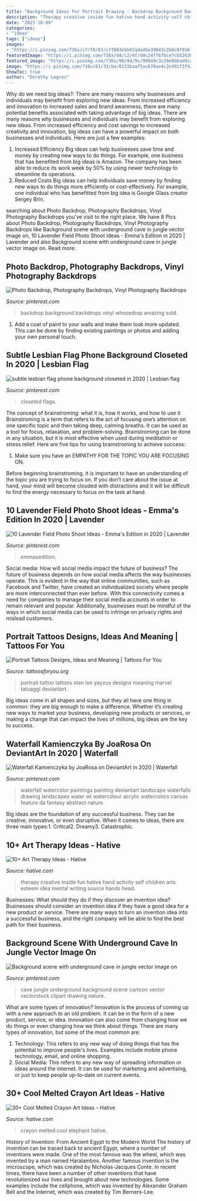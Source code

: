 ```yaml
---
title: "Background Ideas For Portrait Drawing : Backdrop Background Backdrops Vinyl Whosedrop Amazing Sold"
description: "Therapy creative inside fun hative hand activity self children arts esteem idea mental writing source hands head"
date: "2023-10-09"
categories:
- "ideas"
tags: ["ideas"]
images:
- "https://i.pinimg.com/736x/cf/f8/83/cff883e5b651dad6e39043c2b0c8f916.jpg"
featuredImage: "https://i.pinimg.com/736x/d4/c2/4f/d4c24ff67bce7cb526306bc01fd0758f.jpg"
featured_image: "https://i.pinimg.com/736x/90/94/9c/90949c3c29e0b6ae0cad47ab7d3a4c4a.jpg"
image: "https://i.pinimg.com/736x/81/33/ba/8133baaf5ac670ae4c2cd91f3f42ba88.jpg"
ShowToc: true
author: "Dorothy Legros"
---
```



Why do we need big ideas?: There are many reasons why businesses and individuals may benefit from exploring new ideas. From increased efficiency and innovation to increased sales and brand awareness, there are many potential benefits associated with taking advantage of big ideas.
There are many reasons why businesses and individuals may benefit from exploring new ideas. From increased efficiency and cost savings to increased creativity and innovation, big ideas can have a powerful impact on both businesses and individuals. Here are just a few examples:
1. Increased Efficiency
Big ideas can help businesses save time and money by creating new ways to do things. For example, one business that has benefited from big ideas is Amazon. The company has been able to reduce its work week by 50% by using newer technology to streamline its operations.
2. Reduced Costs
Big ideas can help individuals save money by finding new ways to do things more efficiently or cost-effectively. For example, one individual who has benefitted from big idea is Google Glass creator Sergey Brin.

	

		
searching about Photo Backdrop, Photography Backdrops, Vinyl Photography Backdrops you've visit to the right place. We have 8 Pics about Photo Backdrop, Photography Backdrops, Vinyl Photography Backdrops like Background scene with underground cave in jungle vector image on, 10 Lavender Field Photo Shoot Ideas - Emma&#039;s Edition in 2020 | Lavender and also Background scene with underground cave in jungle vector image on. Read more:
		
    
## Photo Backdrop, Photography Backdrops, Vinyl Photography Backdrops

<img loading=lazy src="https://i.pinimg.com/736x/81/33/ba/8133baaf5ac670ae4c2cd91f3f42ba88.jpg" onerror="this.onerror=null;this.src='https://tse1.mm.bing.net/th?id=OIP.V4Txr_ZyRjphpUTkc6WgUgHaKf&amp;pid=15.1';" alt="Photo Backdrop, Photography Backdrops, Vinyl Photography Backdrops">

_Source: pinterest.com_

>backdrop background backdrops vinyl whosedrop amazing sold. 

	

1. Add a coat of paint to your walls and make them look more updated. This can be done by finding existing paintings or photos and adding your own personal touch. 

    
## Subtle Lesbian Flag Phone Background Closeted In 2020 | Lesbian Flag

<img loading=lazy src="https://i.pinimg.com/736x/26/35/2f/26352fbf830498b4e888ce6beab1a017.jpg" onerror="this.onerror=null;this.src='https://tse4.mm.bing.net/th?id=OIP.wk_wX63U5cuRC_0PcJUFpAHaNQ&amp;pid=15.1';" alt="subtle lesbian flag phone background closeted in 2020 | Lesbian flag">

_Source: pinterest.com_

>closeted flags. 

	

The concept of brainstroming: what it is, how it works, and how to use it
Brainstroming is a term that refers to the act of focusing one’s attention on one specific topic and then taking deep, calming breaths. It can be used as a tool for focus, relaxation, and problem-solving. Brainstroming can be done in any situation, but it is most effective when used during meditation or stress relief. Here are five tips for using brainstroming to achieve success:
1. Make sure you have an EMPATHY FOR THE TOPIC YOU ARE FOCUSING ON.

Before beginning brainstroming, it is important to have an understanding of the topic you are trying to focus on. If you don’t care about the issue at hand, your mind will become clouded with distractions and it will be difficult to find the energy necessary to focus on the task at hand.

    
## 10 Lavender Field Photo Shoot Ideas - Emma&#039;s Edition In 2020 | Lavender

<img loading=lazy src="https://i.pinimg.com/736x/cf/f8/83/cff883e5b651dad6e39043c2b0c8f916.jpg" onerror="this.onerror=null;this.src='https://tse2.mm.bing.net/th?id=OIP.lYbMC55o_UHcXyaC0hgAAgHaLF&amp;pid=15.1';" alt="10 Lavender Field Photo Shoot Ideas - Emma&#039;s Edition in 2020 | Lavender">

_Source: pinterest.com_

>emmasedition. 

	

Social media: How will social media impact the future of business?
The future of business depends on how social media affects the way businesses operate. This is evident in the way that online communities, such as Facebook and Twitter, have created an individualized society where people are more interconnected than ever before. With this connectivity comes a need for companies to manage their social media accounts in order to remain relevant and popular. Additionally, businesses must be mindful of the ways in which social media can be used to infringe on privacy rights and mislead customers.

    
## Portrait Tattoos Designs, Ideas And Meaning | Tattoos For You

<img loading=lazy src="http://www.tattoosforyou.org/wp-content/uploads/2013/11/Portrait-Tattoos.jpg" onerror="this.onerror=null;this.src='https://tse4.mm.bing.net/th?id=OIP.y1xpMMHifuGsd6sabT4YywHaLJ&amp;pid=15.1';" alt="Portrait Tattoos Designs, Ideas and Meaning | Tattoos For You">

_Source: tattoosforyou.org_

>portrait tattoo tattoos stan lee yayzus designs meaning marvel tatuaggi deviantart. 

	

Big ideas come in all shapes and sizes, but they all have one thing in common: they are big enough to make a difference. Whether it’s creating new ways to market your business, developing new products or services, or making a change that can impact the lives of millions, big ideas are the key to success.

    
## Waterfall Kamienczyka By JoaRosa On DeviantArt In 2020 | Waterfall

<img loading=lazy src="https://i.pinimg.com/736x/d4/c2/4f/d4c24ff67bce7cb526306bc01fd0758f.jpg" onerror="this.onerror=null;this.src='https://tse4.mm.bing.net/th?id=OIP.u1UWuS52IVHOYUascsbYMQHaKd&amp;pid=15.1';" alt="Waterfall Kamienczyka by JoaRosa on DeviantArt in 2020 | Waterfall">

_Source: pinterest.com_

>waterfall watercolor paintings painting deviantart landscape waterfalls drawing landscapes water oil watercolour acrylic watercolors canvas feature da fantasy abstract nature. 

	

Big ideas are the foundation of any successful business. They can be creative, innovative, or even disruptive. When it comes to ideas, there are three main types:1. Critical2. Dreamy3. Catastrophic.

    
## 10+ Art Therapy Ideas - Hative

<img loading=lazy src="http://hative.com/wp-content/uploads/2014/05/art-therapy-ideas/7-art-therapy-ideas.jpg" onerror="this.onerror=null;this.src='https://tse4.mm.bing.net/th?id=OIP.wQEH2vgbHV2iGNyH8PIO5AHaKJ&amp;pid=15.1';" alt="10+ Art Therapy Ideas - Hative">

_Source: hative.com_

>therapy creative inside fun hative hand activity self children arts esteem idea mental writing source hands head. 

	

Businesses: What should they do if they discover an invention idea?
Businesses should consider an invention idea if they have a good idea for a new product or service. There are many ways to turn an invention idea into a successful business, and the right company will be able to find the best path for their business.

    
## Background Scene With Underground Cave In Jungle Vector Image On

<img loading=lazy src="https://i.pinimg.com/736x/90/94/9c/90949c3c29e0b6ae0cad47ab7d3a4c4a.jpg" onerror="this.onerror=null;this.src='https://tse1.mm.bing.net/th?id=OIP.7Zd6mMofiPkF20KryMte-AHaKo&amp;pid=15.1';" alt="Background scene with underground cave in jungle vector image on">

_Source: pinterest.com_

>cave jungle underground background scene cartoon vector vectorstock clipart drawing nature. 

	

What are some types of innovation?
Innovation is the process of coming up with a new approach to an old problem. It can be in the form of a new product, service, or idea. Innovation can also come from changing how we do things or even changing how we think about things. There are many types of innovation, but some of the most common are: 
1) Technology: This refers to any new way of doing things that has the potential to improve people's lives. Examples include mobile phone technology, email, and online shopping. 
2) Social Media: This refers to any new way of spreading information or ideas around the internet. It can be used for marketing and advertising, or just to keep people up-to-date on current events.

    
## 30+ Cool Melted Crayon Art Ideas - Hative

<img loading=lazy src="https://hative.com/wp-content/uploads/2014/04/melted-crayon-art/21-melted-crayon-elephant.jpg" onerror="this.onerror=null;this.src='https://tse2.mm.bing.net/th?id=OIP.rmCI2l8XCxUpGLYhAp3JCAHaJ4&amp;pid=15.1';" alt="30+ Cool Melted Crayon Art Ideas - Hative">

_Source: hative.com_

>crayon melted cool elephant hative. 

	

History of Invention: From Ancient Egypt to the Modern World
The history of invention can be traced back to ancient Egypt, where a number of inventions were made. One of the most famous was the wheel, which was invented by a man named Haralambos. Another famous invention is the microscope, which was created by Nicholas-Jacques Conte. In recent times, there have been a number of other inventions that have revolutionized our lives and brought about new technologies. Some examples include the cellphone, which was invented by Alexander Graham Bell and the Internet, which was created by Tim Berners-Lee.

